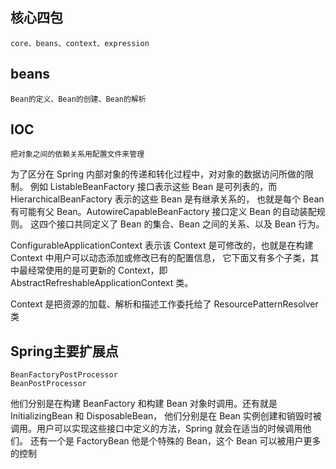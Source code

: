 
## 核心四包
    core、beans、context、expression
    
## beans
    Bean的定义、Bean的创建、Bean的解析

## IOC
    把对象之间的依赖关系用配置文件来管理




为了区分在 Spring 内部对象的传递和转化过程中，对对象的数据访问所做的限制。
例如 ListableBeanFactory 接口表示这些 Bean 是可列表的，而 HierarchicalBeanFactory 表示的这些 Bean 是有继承关系的，
也就是每个 Bean 有可能有父 Bean。AutowireCapableBeanFactory 接口定义 Bean 的自动装配规则。
这四个接口共同定义了 Bean 的集合、Bean 之间的关系、以及 Bean 行为。


ConfigurableApplicationContext 表示该 Context 是可修改的，也就是在构建 Context 中用户可以动态添加或修改已有的配置信息，
它下面又有多个子类，其中最经常使用的是可更新的 Context，即 AbstractRefreshableApplicationContext 类。


Context 是把资源的加载、解析和描述工作委托给了 ResourcePatternResolver 类



## Spring主要扩展点
    BeanFactoryPostProcessor
    BeanPostProcessor

他们分别是在构建 BeanFactory 和构建 Bean 对象时调用。还有就是 InitializingBean 和 DisposableBean， 
他们分别是在 Bean 实例创建和销毁时被调用。用户可以实现这些接口中定义的方法，Spring 就会在适当的时候调用他们。
还有一个是 FactoryBean 他是个特殊的 Bean，这个 Bean 可以被用户更多的控制
